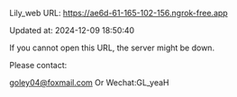 Lily_web URL: https://ae6d-61-165-102-156.ngrok-free.app

Updated at: 2024-12-09 18:50:40

If you cannot open this URL, the server might be down.

Please contact: 

goley04@foxmail.com Or Wechat:GL_yeaH